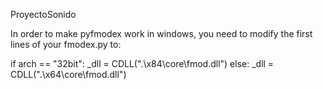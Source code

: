 ProyectoSonido

In order to make pyfmodex work in windows, you need to modify the first lines of your fmodex.py to:

if arch == "32bit":
    _dll = CDLL(".\\x84\\core\\fmod.dll")
else:
    _dll = CDLL(".\\x64\\core\\fmod.dll")